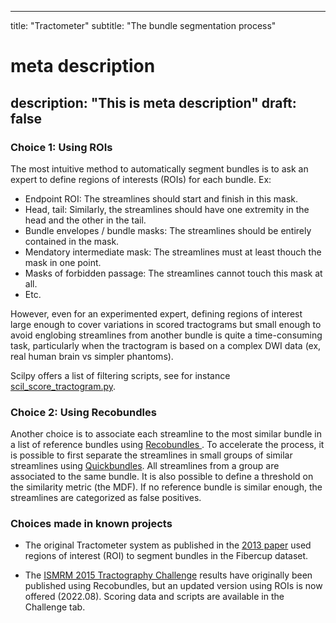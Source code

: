 

---
title: "Tractometer"
subtitle: "The bundle segmentation process"
# meta description
description: "This is meta description"
draft: false
---

### Choice 1: Using ROIs

The most intuitive method to automatically segment bundles is to ask an expert to define regions of interests (ROIs) for
each bundle. Ex:

<ul>
    <li>Endpoint ROI: The streamlines should start and finish in this mask.</li>
    <li>Head, tail: Similarly, the streamlines should have one extremity in the head and the other in the tail.</li>
    <li>Bundle envelopes / bundle masks: The streamlines should be entirely contained in the mask.</li>
    <li>Mendatory intermediate mask: The streamlines must at least thouch the mask in one point.</li>
    <li>Masks of forbidden passage: The streamlines cannot touch this mask at all.</li>
    <li>Etc.</li>
</ul>

However, even for an experimented expert, defining regions of interest large enough to cover variations in scored tractograms
but small enough to avoid englobing streamlines from another bundle is quite a time-consuming task, particularly when the
tractogram is based on a complex DWI data (ex, real human brain vs simpler phantoms).

Scilpy offers a list of filtering scripts, see for instance
<a href="https://github.com/scilus/scilpy/blob/master/scripts/scil_score_tractogram.py" target="_blank"> scil_score_tractogram.py</a>.

### Choice 2: Using Recobundles

Another choice is to associate each streamline to the most similar bundle in a list of reference bundles using
<a href="https://dipy.org/documentation/1.2.0./interfaces/bundle_segmentation_flow/" target="_blank"> Recobundles </a>. To accelerate the process, it is possible to first separate the streamlines in small groups of similar streamlines using
<a href="https://dipy.org/documentation/1.2.0./examples_built/segment_quickbundles/" target="_blank"> Quickbundles</a>. All streamlines from a group are associated to the same bundle. It is also possible to define a threshold on the similarity metric (the MDF). If no reference bundle is similar enough, the streamlines are categorized as false positives.


### Choices made in known projects

- The original Tractometer system as published in the <a href="http://www.medicalimageanalysisjournal.com/article/S1361-8415(13)00047-9/abstract" target="_blank"> 2013 paper</a> used regions of interest (ROI) to segment bundles in the Fibercup dataset.

- The <a href="/ismrm_2015_challenge">ISMRM 2015 Tractography Challenge</a> results have originally been published
using Recobundles, but an updated version using ROIs is now offered (2022.08). Scoring data and scripts are available in the Challenge tab.
